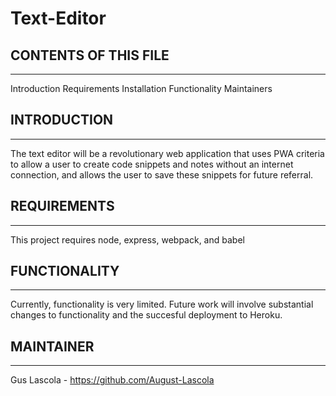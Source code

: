 # Text-Editor

## CONTENTS OF THIS FILE
-------------
Introduction
Requirements
Installation
Functionality
Maintainers

## INTRODUCTION
---------------
The text editor will be a revolutionary web application that uses PWA criteria to allow a user to create code snippets and notes without an internet connection, and allows the user to save these snippets for future referral. 

## REQUIREMENTS
--------------
This project requires node, express, webpack, and babel


## FUNCTIONALITY
----------------
Currently, functionality is very limited. Future work will involve substantial changes to functionality and the succesful deployment to Heroku. 

## MAINTAINER
-------------
Gus Lascola - https://github.com/August-Lascola
